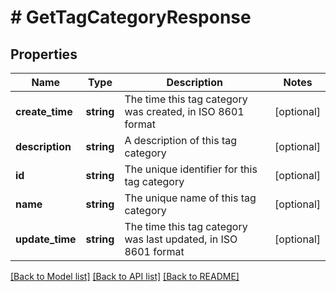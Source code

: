 # # GetTagCategoryResponse

## Properties

Name | Type | Description | Notes
------------ | ------------- | ------------- | -------------
**create_time** | **string** | The time this tag category was created, in ISO 8601 format | [optional]
**description** | **string** | A description of this tag category | [optional]
**id** | **string** | The unique identifier for this tag category | [optional]
**name** | **string** | The unique name of this tag category | [optional]
**update_time** | **string** | The time this tag category was last updated, in ISO 8601 format | [optional]

[[Back to Model list]](../../README.md#models) [[Back to API list]](../../README.md#endpoints) [[Back to README]](../../README.md)
